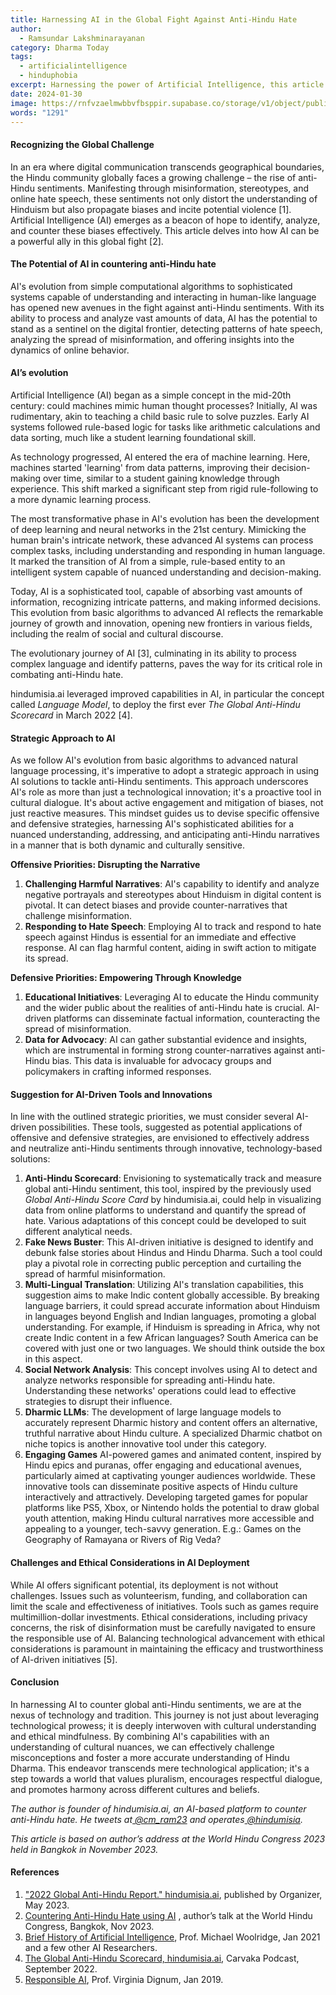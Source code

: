 ```yaml
---
title: Harnessing AI in the Global Fight Against Anti-Hindu Hate
author:
  - Ramsundar Lakshminarayanan
category: Dharma Today
tags:
  - artificialintelligence
  - hinduphobia
excerpt: Harnessing the power of Artificial Intelligence, this article proposes a strategic approach to combat the global rise of anti-Hindu sentiments by disrupting harmful narratives, empowering through knowledge, and suggesting AI-driven tools and innovations.
date: 2024-01-30
image: https://rnfvzaelmwbbvfbsppir.supabase.co/storage/v1/object/public/brhatwebsite/05dhiti/aiagainsthinduhate.webp
words: "1291"
---
```


#### Recognizing the Global Challenge

In an era where digital communication transcends geographical boundaries, the Hindu community globally faces a growing challenge – the rise of anti-Hindu sentiments. Manifesting through misinformation, stereotypes, and online hate speech, these sentiments not only distort the understanding of Hinduism but also propagate biases and incite potential violence [1]. Artificial Intelligence (AI) emerges as a beacon of hope to identify, analyze, and counter these biases effectively. This article delves into how AI can be a powerful ally in this global fight [2].

#### The Potential of AI in countering anti-Hindu hate

AI's evolution from simple computational algorithms to sophisticated systems capable of understanding and interacting in human-like language has opened new avenues in the fight against anti-Hindu sentiments. With its ability to process and analyze vast amounts of data, AI has the potential to stand as a sentinel on the digital frontier, detecting patterns of hate speech, analyzing the spread of misinformation, and offering insights into the dynamics of online behavior.

#### AI’s evolution

Artificial Intelligence (AI) began as a simple concept in the mid-20th century: could machines mimic human thought processes? Initially, AI was rudimentary, akin to teaching a child basic rule to solve puzzles. Early AI systems followed rule-based logic for tasks like arithmetic calculations and data sorting, much like a student learning foundational skill.

As technology progressed, AI entered the era of machine learning. Here, machines started 'learning' from data patterns, improving their decision-making over time, similar to a student gaining knowledge through experience. This shift marked a significant step from rigid rule-following to a more dynamic learning process.

The most transformative phase in AI's evolution has been the development of deep learning and neural networks in the 21st century. Mimicking the human brain's intricate network, these advanced AI systems can process complex tasks, including understanding and responding in human language. It marked the transition of AI from a simple, rule-based entity to an intelligent system capable of nuanced understanding and decision-making.

Today, AI is a sophisticated tool, capable of absorbing vast amounts of information, recognizing intricate patterns, and making informed decisions. This evolution from basic algorithms to advanced AI reflects the remarkable journey of growth and innovation, opening new frontiers in various fields, including the realm of social and cultural discourse.

The evolutionary journey of AI [3], culminating in its ability to process complex language and identify patterns, paves the way for its critical role in combating anti-Hindu hate.

hindumisia.ai leveraged improved capabilities in AI, in particular the concept called _Language Model_, to deploy the first ever _The Global Anti-Hindu Scorecard_ in March 2022 [4].

#### Strategic Approach to AI

As we follow AI's evolution from basic algorithms to advanced natural language processing, it's imperative to adopt a strategic approach in using AI solutions to tackle anti-Hindu sentiments. This approach underscores AI's role as more than just a technological innovation; it's a proactive tool in cultural dialogue. It's about active engagement and mitigation of biases, not just reactive measures. This mindset guides us to devise specific offensive and defensive strategies, harnessing AI's sophisticated abilities for a nuanced understanding, addressing, and anticipating anti-Hindu narratives in a manner that is both dynamic and culturally sensitive.

**Offensive Priorities: Disrupting the Narrative**

1. **Challenging Harmful Narratives**: AI's capability to identify and analyze negative portrayals and stereotypes about Hinduism in digital content is pivotal. It can detect biases and provide counter-narratives that challenge misinformation.
2. **Responding to Hate Speech**: Employing AI to track and respond to hate speech against Hindus is essential for an immediate and effective response. AI can flag harmful content, aiding in swift action to mitigate its spread.

**Defensive Priorities: Empowering Through Knowledge**

1. **Educational Initiatives**: Leveraging AI to educate the Hindu community and the wider public about the realities of anti-Hindu hate is crucial. AI-driven platforms can disseminate factual information, counteracting the spread of misinformation.
2. **Data for Advocacy**: AI can gather substantial evidence and insights, which are instrumental in forming strong counter-narratives against anti-Hindu bias. This data is invaluable for advocacy groups and policymakers in crafting informed responses.

#### Suggestion for AI-Driven Tools and Innovations

In line with the outlined strategic priorities, we must consider several AI-driven possibilities. These tools, suggested as potential applications of offensive and defensive strategies, are envisioned to effectively address and neutralize anti-Hindu sentiments through innovative, technology-based solutions:

1. **Anti-Hindu Scorecard**: Envisioning to systematically track and measure global anti-Hindu sentiment, this tool, inspired by the previously used _Global Anti-Hindu Score Card_ by hindumisia.ai, could help in visualizing data from online platforms to understand and quantify the spread of hate. Various adaptations of this concept could be developed to suit different analytical needs.
2. **Fake News Buster**: This AI-driven initiative is designed to identify and debunk false stories about Hindus and Hindu Dharma. Such a tool could play a pivotal role in correcting public perception and curtailing the spread of harmful misinformation.
3. **Multi-Lingual Translation**: Utilizing AI's translation capabilities, this suggestion aims to make Indic content globally accessible. By breaking language barriers, it could spread accurate information about Hinduism in languages beyond English and Indian languages, promoting a global understanding. For example, if Hinduism is spreading in Africa, why not create Indic content in a few African languages? South America can be covered with just one or two languages. We should think outside the box in this aspect.
4. **Social Network Analysis**: This concept involves using AI to detect and analyze networks responsible for spreading anti-Hindu hate. Understanding these networks' operations could lead to effective strategies to disrupt their influence.
5. **Dharmic LLMs**: The development of large language models to accurately represent Dharmic history and content offers an alternative, truthful narrative about Hindu culture. A specialized Dharmic chatbot on niche topics is another innovative tool under this category.
6. **Engaging Games** AI-powered games and animated content, inspired by Hindu epics and puranas, offer engaging and educational avenues, particularly aimed at captivating younger audiences worldwide. These innovative tools can disseminate positive aspects of Hindu culture interactively and attractively. Developing targeted games for popular platforms like PS5, Xbox, or Nintendo holds the potential to draw global youth attention, making Hindu cultural narratives more accessible and appealing to a younger, tech-savvy generation. E.g.: Games on the Geography of Ramayana or Rivers of Rig Veda?

#### Challenges and Ethical Considerations in AI Deployment

While AI offers significant potential, its deployment is not without challenges. Issues such as volunteerism, funding, and collaboration can limit the scale and effectiveness of initiatives. Tools such as games require multimillion-dollar investments. Ethical considerations, including privacy concerns, the risk of disinformation must be carefully navigated to ensure the responsible use of AI. Balancing technological advancement with ethical considerations is paramount in maintaining the efficacy and trustworthiness of AI-driven initiatives [5].

#### Conclusion

In harnessing AI to counter global anti-Hindu sentiments, we are at the nexus of technology and tradition. This journey is not just about leveraging technological prowess; it is deeply interwoven with cultural understanding and ethical mindfulness. By combining AI's capabilities with an understanding of cultural nuances, we can effectively challenge misconceptions and foster a more accurate understanding of Hindu Dharma. This endeavor transcends mere technological application; it's a step towards a world that values pluralism, encourages respectful dialogue, and promotes harmony across different cultures and beliefs.

_The author is founder of hindumisia.ai, an AI-based platform to counter anti-Hindu hate. He tweets at[ @cm_ram23](https://twitter.com/cm_ram23) and operates[ @hindumisia](https://twitter.com/hindumisia)._

_This article is based on author’s address at the World Hindu Congress 2023 held in Bangkok in November 2023._

#### References

1. ["2022 Global Anti-Hindu Report." hindumisia.ai](https://organiser.org/2023/06/10/178261/world/hindumisia-ai-report-2022-ai-analyses-anti-hindu-ecosystem-lists-50-twitter-accounts-propagating-anti-hindu-sentiment/),  published by Organizer, May 2023.
2. [Countering Anti-Hindu Hate using AI](https://www.youtube.com/watch?v=LyhPkZJlU9Q) , author’s talk at the World Hindu Congress, Bangkok, Nov 2023.
3. [Brief History of Artificial Intelligence](https://a.co/d/bAptOL9), Prof. Michael Woolridge, Jan 2021 and a few other AI Researchers.
4. [The Global Anti-Hindu Scorecard, hindumisia.ai](https://www.youtube.com/watch?v=fNsO4pf_6Jg), Carvaka Podcast, September 2022.
5. [Responsible AI](https://link.springer.com/article/10.1007/s10710-020-09394-1), Prof. Virginia Dignum, Jan 2019.